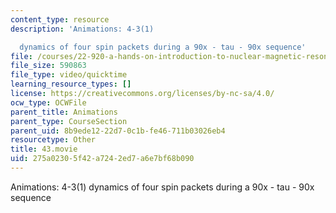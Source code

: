 ```yaml
---
content_type: resource
description: 'Animations: 4-3(1)

  dynamics of four spin packets during a 90x - tau - 90x sequence'
file: /courses/22-920-a-hands-on-introduction-to-nuclear-magnetic-resonance-january-iap-1997/275a02305f42a7242ed7a6e7bf68b090_43.movie
file_size: 590863
file_type: video/quicktime
learning_resource_types: []
license: https://creativecommons.org/licenses/by-nc-sa/4.0/
ocw_type: OCWFile
parent_title: Animations
parent_type: CourseSection
parent_uid: 8b9ede12-22d7-0c1b-fe46-711b03026eb4
resourcetype: Other
title: 43.movie
uid: 275a0230-5f42-a724-2ed7-a6e7bf68b090
---
```

Animations: 4-3(1)
dynamics of four spin packets during a 90x - tau - 90x sequence